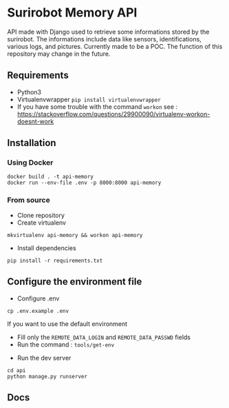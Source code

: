 # Surirobot Memory API

API made with Django used to retrieve some informations stored by the surirobot.
The informations include data like sensors, identifications, various logs, and pictures.
Currently made to be a POC. The function of this repository may change in the future.

## Requirements

* Python3 
* Virtualenvwrapper ```pip install virtualenvwrapper```
* If you have some trouble with the command ```workon``` see : https://stackoverflow.com/questions/29900090/virtualenv-workon-doesnt-work

## Installation

### Using Docker

```shell
docker build . -t api-memory
docker run --env-file .env -p 8000:8000 api-memory
```

### From source

* Clone repository 
* Create virtualenv
```shell
mkvirtualenv api-memory && workon api-memory
```

* Install dependencies
```shell
pip install -r requirements.txt
```

## Configure the environment file
* Configure .env
```shell
cp .env.example .env
```
If you want to use the default environment
- Fill only the ```REMOTE_DATA_LOGIN```  and ```REMOTE_DATA_PASSWD``` fields
- Run the command : ```tools/get-env```

* Run the dev server
```shell
cd api
python manage.py runserver
```

## Docs

